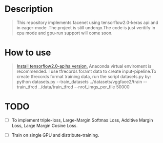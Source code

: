 # Description
> This repository implements facenet using tensorflow2.0-keras api and in eager-mode .The project is still undergo.The code is just veritify in cpu mode and gpu-run support will come soon.

# How to use
> [Install tensorflow2.0-aplha version.](https://tensorflow.google.cn/install/pip)
> Anaconda virtual enviroment is recommended.
> I use tfrecords foramt data to create input-pipeline.To create tfrecords format training data, run the script datasets.py by:
>  python datasets.py --train_datasets ../datasets/vggface2/train --train_tfrcd ../data/train_tfrcd --nrof_imgs_per_file 50000

# TODO
- [ ] To implement triple-loss, Large-Margin Softmax Loss, Additive Margin Loss, Large Margin Cosine Loss.
- [ ] Train on single GPU and distribute-training.


